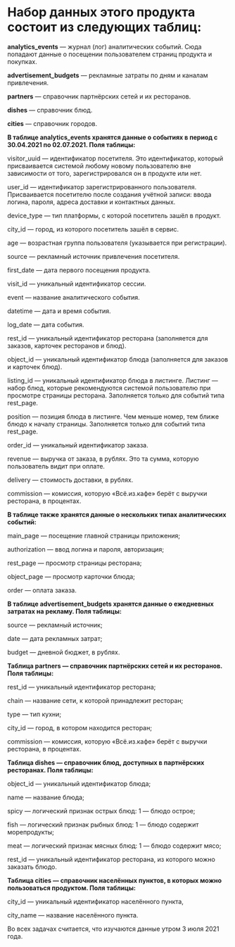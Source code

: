 # Набор данных этого продукта состоит из следующих таблиц:

**analytics_events** — журнал (лог) аналитических событий. Сюда попадают данные о посещении пользователем страниц продукта и покупках.

**advertisement_budgets** — рекламные затраты по дням и каналам привлечения.

**partners** — справочник партнёрских сетей и их ресторанов.

**dishes** — справочник блюд.

**cities** — справочник городов.


**В таблице analytics_events хранятся данные о событиях в период с 30.04.2021 по 02.07.2021. Поля таблицы:**

visitor_uuid — идентификатор посетителя. Это идентификатор, который присваивается системой любому новому пользователю вне зависимости от того, зарегистрировался он в продукте или нет.

user_id — идентификатор зарегистрированного пользователя. Присваивается посетителю после создания учётной записи: ввода логина, пароля, адреса доставки и контактных данных.

device_type — тип платформы, с которой посетитель зашёл в продукт.

city_id — город, из которого посетитель зашёл в сервис.

age — возрастная группа пользователя (указывается при регистрации).

source — рекламный источник привлечения посетителя.

first_date — дата первого посещения продукта.

visit_id — уникальный идентификатор сессии.

event — название аналитического события.

datetime — дата и время события.

log_date — дата события.

rest_id — уникальный идентификатор ресторана (заполняется для заказов, карточек ресторанов и блюд).

object_id — уникальный идентификатор блюда (заполняется для заказов и карточек блюд).

listing_id — уникальный идентификатор блюда в листинге. Листинг — набор блюд, которые рекомендуются системой пользователю при просмотре страницы ресторана. Заполняется только для событий типа rest_page.

position — позиция блюда в листинге. Чем меньше номер, тем ближе блюдо к началу страницы. Заполняется только для событий типа rest_page.

order_id — уникальный идентификатор заказа.

revenue — выручка от заказа, в рублях. Это та сумма, которую пользователь видит при оплате.

delivery — стоимость доставки, в рублях.

commission — комиссия, которую «Всё.из.кафе» берёт с выручки ресторана, в процентах.


**В таблице также хранятся данные о нескольких типах аналитических событий:**

main_page — посещение главной страницы приложения;

authorization — ввод логина и пароля, авторизация;

rest_page — просмотр страницы ресторана;

object_page — просмотр карточки блюда;

order — оплата заказа.


**В таблице advertisement_budgets хранятся данные о ежедневных затратах на рекламу. Поля таблицы:**

source — рекламный источник;

date — дата рекламных затрат;

budget — дневной бюджет, в рублях.


**Таблица partners — справочник партнёрских сетей и их ресторанов. Поля таблицы:**

rest_id — уникальный идентификатор ресторана;

chain — название сети, к которой принадлежит ресторан;

type — тип кухни;

city_id — город, в котором находится ресторан;

commission — комиссия, которую «Всё.из.кафе» берёт с выручки ресторана, в процентах.


**Таблица dishes — справочник блюд, доступных в партнёрских ресторанах. Поля таблицы:**

object_id — уникальный идентификатор блюда;

name — название блюда;

spicy — логический признак острых блюд: 1 — блюдо острое;

fish — логический признак рыбных блюд: 1 — блюдо содержит морепродукты;

meat — логический признак мясных блюд: 1 — блюдо содержит мясо;

rest_id — уникальный идентификатор ресторана, из которого можно заказать блюдо.


**Таблица cities — справочник населённых пунктов, в которых можно пользоваться продуктом. Поля таблицы:**

city_id — уникальный идентификатор населённого пункта,

city_name — название населённого пункта.


Во всех задачах считается, что изучаются данные утром 3 июля 2021 года. 
